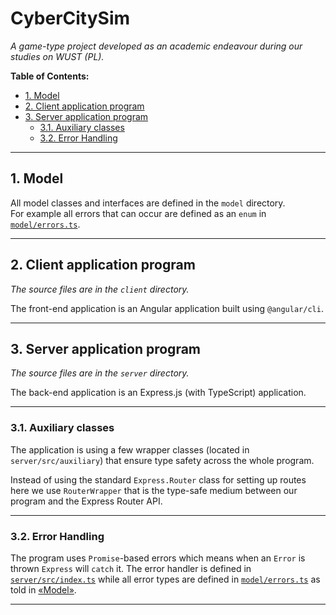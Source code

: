 # CyberCitySim

*A game-type project developed as an academic endeavour during our studies on WUST (PL).*

**Table of Contents:**
- [1. Model](#1-model)
- [2. Client application program](#2-client-application-program)
- [3. Server application program](#3-server-application-program)
    - [3.1. Auxiliary classes](#31-auxiliary-classes)
    - [3.2. Error Handling](#32-error-handling)

---

## 1. Model

All model classes and interfaces are defined in the `model` directory.\
For example all errors that can occur are defined as an `enum` in [`model/errors.ts`](model/errors.ts).

---

## 2. Client application program

*The source files are in the `client` directory.*

The front-end application is an Angular application built using `@angular/cli`.

---

## 3. Server application program

*The source files are in the `server` directory.*

The back-end application is an Express.js (with TypeScript) application.

---

### 3.1. Auxiliary classes

The application is using a few wrapper classes (located in `server/src/auxiliary`) that ensure type safety across the whole program.

Instead of using the standard `Express.Router` class for setting up routes here we use `RouterWrapper` that is the type-safe medium between our program and the Express Router API.

---

### 3.2. Error Handling

The program uses `Promise`-based errors which means when an `Error` is thrown `Express` will `catch` it. The error handler is defined in [`server/src/index.ts`](server/src/index.ts) while all error types are defined in [`model/errors.ts`](model/errors.ts) as told in [«Model»](#1-model).

---
